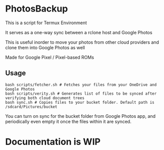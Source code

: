 # PhotosBackup

This is a script for Termux Environment

It serves as a one-way sync between a rclone host and Google Photos

This is useful inorder to move your photos from other cloud providers and clone them into Google Photos as well

Made for Google Pixel / Pixel-based ROMs

## Usage


	bash scripts/fetcher.sh # Fetches your files from your OneDrive and Google Photos
	bash scripts/verity.sh # Generates list of files to be synced after verifying both cloud document trees
	bash sync.sh # Copies files to your bucket folder. Default path is /sdcard/Pictures/bucket

You can turn on sync for the bucket folder from Google Photos app, and periodically even empty it once the files within it are synced.

# Documentation is WIP
 
